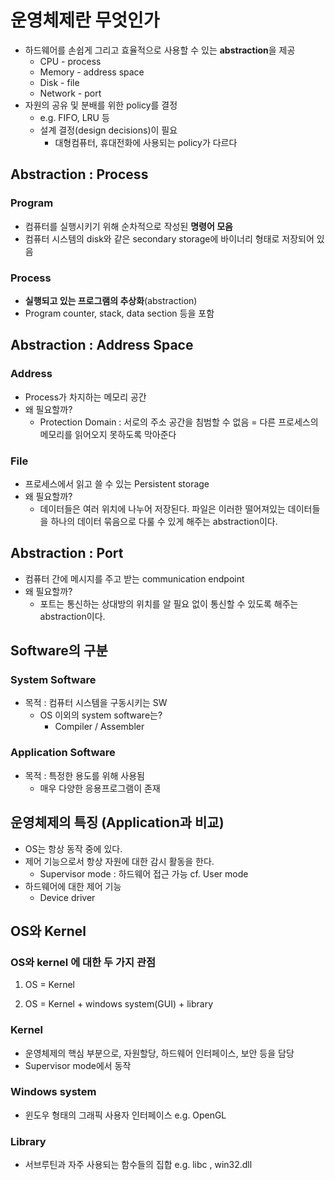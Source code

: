 # 운영체제란 무엇인가

- 하드웨어를 손쉽게 그리고 효율적으로 사용할 수 있는 **abstraction**을 제공
  - CPU - process
  - Memory - address space
  - Disk - file
  - Network - port
- 자원의 공유 및 분배를 위한 policy를 결정
  - e.g. FIFO, LRU 등
  - 설계 결정(design decisions)이 필요
    - 대형컴퓨터, 휴대전화에 사용되는 policy가 다르다

## Abstraction : Process

### Program

- 컴퓨터를 실행시키기 위해 순차적으로 작성된 **명령어 모음**
- 컴퓨터 시스템의 disk와 같은 secondary storage에 바이너리 형태로 저장되어 있음

### Process

- **실행되고 있는 프로그램의 추상화**(abstraction)
- Program counter, stack, data section 등을 포함

## Abstraction : Address Space

### Address

- Process가 차지하는 메모리 공간
- 왜 필요할까?
  - Protection Domain : 서로의 주소 공간을 침범할 수 없음 = 다른 프로세스의 메모리를 읽어오지 못하도록 막아준다

### File

- 프로세스에서 읽고 쓸 수 있는 Persistent storage
- 왜 필요할까?
  - 데이터들은 여러 위치에 나누어 저장된다. 파일은 이러한 떨어져있는 데이터들을 하나의 데이터 묶음으로 다룰 수 있게 해주는 abstraction이다.

## Abstraction : Port

- 컴퓨터 간에 메시지를 주고 받는 communication endpoint
- 왜 필요할까?
  - 포트는 통신하는 상대방의 위치를 알 필요 없이 통신할 수 있도록 해주는 abstraction이다.

## Software의 구분

### System Software

- 목적 : 컴퓨터 시스템을 구동시키는 SW
  - OS 이외의 system software는?
    - Compiler / Assembler

### Application Software

- 목적 : 특정한 용도를 위해 사용됨
  - 매우 다양한 응용프로그램이 존재

## 운영체제의 특징 (Application과 비교)

- OS는 항상 동작 중에 있다.
- 제어 기능으로서 항상 자원에 대한 감시 활동을 한다.
  - Supervisor mode : 하드웨어 접근 가능 cf. User mode
- 하드웨어에 대한 제어 기능
  - Device driver

## OS와 Kernel

### OS와 kernel 에 대한 두 가지 관점

1. OS = Kernel

2. OS = Kernel + windows system(GUI) + library

### Kernel
- 운영체제의 핵심 부분으로, 자원할당, 하드웨어 인터페이스, 보안 등을 담당
- Supervisor mode에서 동작

### Windows system

- 윈도우 형태의 그래픽 사용자 인터페이스 e.g. OpenGL

### Library

- 서브루틴과 자주 사용되는 함수들의 집합 e.g. libc , win32.dll



